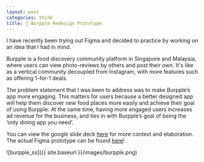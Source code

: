 ```yaml
---
layout: post
categories: think
title: 🍴 Burpple Redesign Prototype
---
```


I have recently been trying out Figma and decided to practice by working on an idea that I had in mind.

Burpple is a food discovery community platform in Singapore and Malaysia, where users can view photo-reviews by others and post their own. It's like as a vertical community decoupled from Instagram, with more features such as offering 1-for-1 deals. 

The problem statement that I was keen to address was to make Burpple’s app more engaging. This matters for users because a better designed app will help them discover new food places more easily and achieve their goal of using Burpple. At the same time, having more engaged users increases ad revenue for the business, and ties in with Burpple’s goal of being the ‘only dining app you need’.

You can view the google slide deck [here](https://docs.google.com/presentation/d/100gH_3HRORE4NNA4aTMciVnmxn0TXuOCftkgegdeYjM/edit?usp=sharing) for more context and elaboration. The actual Figma prototype can be found [here](https://www.figma.com/proto/1uloJIxSLVGkojZkHlvMJT/Burpple---Royce?node-id=32%3A56&scaling=scale-down)!

![burpple_ss]({{ site.baseurl }}/images/burpple.png)

